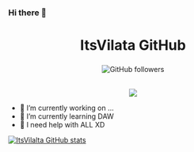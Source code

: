 ### Hi there 👋

<div id="header" align="center">
    <h1 align="center">ItsVilata GitHub</h1>
    <h3></h3>
    <img alt="GitHub followers" src="https://img.shields.io/github/followers/ItsVilalta?color=%23B902F2&label=Folowers&style=plastic">
</div>
<br>
<p align="center">
    <a href="https://github.com/ItsVilalta"><img src="http://github-readme-streak-stats.herokuapp.com?user=ItsVilalta&theme=dark&locale=es"/></a>
</p>


- 🔭 I’m currently working on ...
- 🌱 I’m currently learning DAW
- 🤔 I need help with ALL XD

[![ItsVilalta GitHub stats](https://github-readme-stats.vercel.app/api?username=anuraghazra)](https://github.com/ItsVilalta/github-readme-stats)
